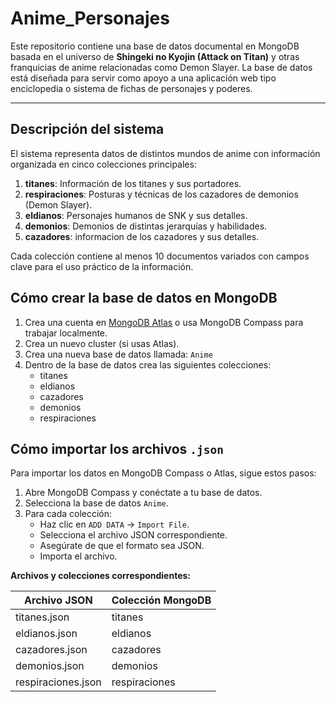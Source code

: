 # Anime_Personajes

Este repositorio contiene una base de datos documental en MongoDB basada en el universo de **Shingeki no Kyojin (Attack on Titan)** y otras franquicias de anime relacionadas como Demon Slayer. La base de datos está diseñada para servir como apoyo a una aplicación web tipo enciclopedia o sistema de fichas de personajes y poderes.

---

## Descripción del sistema

El sistema representa datos de distintos mundos de anime con información organizada en cinco colecciones principales:

1. **titanes**: Información de los titanes y sus portadores.  
2. **respiraciones**: Posturas y técnicas de los cazadores de demonios (Demon Slayer).  
3. **eldianos**: Personajes humanos de SNK y sus detalles.  
4. **demonios**: Demonios de distintas jerarquías y habilidades.
5. **cazadores**: informacion de los cazadores y sus detalles.


Cada colección contiene al menos 10 documentos variados con campos clave para el uso práctico de la información.

## Cómo crear la base de datos en MongoDB

1. Crea una cuenta en [MongoDB Atlas](https://www.mongodb.com/cloud/atlas) o usa MongoDB Compass para trabajar localmente.
2. Crea un nuevo cluster (si usas Atlas).
3. Crea una nueva base de datos llamada: `Anime`
4. Dentro de la base de datos crea las siguientes colecciones:
   - titanes
   - eldianos
   - cazadores
   - demonios
   - respiraciones
  
## Cómo importar los archivos `.json`

Para importar los datos en MongoDB Compass o Atlas, sigue estos pasos:

1. Abre MongoDB Compass y conéctate a tu base de datos.
2. Selecciona la base de datos `Anime`.
3. Para cada colección:
   - Haz clic en `ADD DATA` → `Import File`.
   - Selecciona el archivo JSON correspondiente.
   - Asegúrate de que el formato sea JSON.
   - Importa el archivo.
  
  
**Archivos y colecciones correspondientes:**

| Archivo JSON           | Colección MongoDB |
|----------------------- |-------------------|
| titanes.json           | titanes           |
| eldianos.json          | eldianos          |
| cazadores.json         | cazadores         |
| demonios.json          | demonios          |
| respiraciones.json     | respiraciones     |

